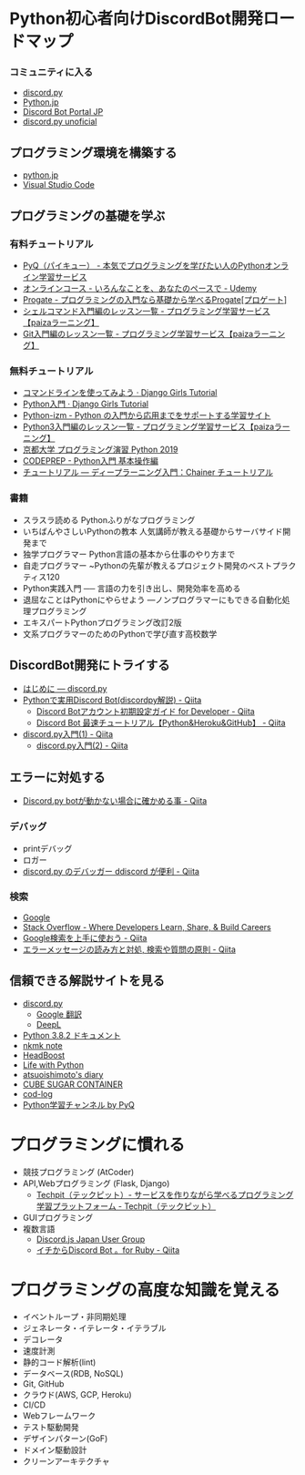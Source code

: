 # Python初心者向けDiscordBot開発ロードマップ

### コミュニティに入る

- [discord.py](https://discord.gg/nXzj3dg)
- [Python.jp](https://www.python.jp/pages/pythonjp_discord.html)
- [Discord Bot Portal JP](https://discord.gg/FWw6VqQ)
- [discord.py unoficial](https://discord.gg/KPp2Wsu)

## プログラミング環境を構築する

- [python.jp](https://www.python.jp/)
- [Visual Studio Code](https://code.visualstudio.com/)

## プログラミングの基礎を学ぶ

### 有料チュートリアル
- [PyQ（パイキュー） - 本気でプログラミングを学びたい人のPythonオンライン学習サービス](https://pyq.jp/)
- [オンラインコース - いろんなことを、あなたのペースで - Udemy](https://www.udemy.com/ja/)
- [Progate - プログラミングの入門なら基礎から学べるProgate[プロゲート]](https://prog-8.com/)
- [シェルコマンド入門編のレッスン一覧 - プログラミング学習サービス【paizaラーニング】](https://paiza.jp/works/shellcommand/primer)
- [Git入門編のレッスン一覧 - プログラミング学習サービス【paizaラーニング】](https://paiza.jp/works/git/primer)

### 無料チュートリアル
- [コマンドラインを使ってみよう · Django Girls Tutorial](https://tutorial.djangogirls.org/ja/intro_to_command_line/)
- [Python入門 · Django Girls Tutorial](https://tutorial.djangogirls.org/ja/python_introduction/)
- [Python-izm - Python の入門から応用までをサポートする学習サイト](https://www.python-izm.com/)
- [Python3入門編のレッスン一覧 - プログラミング学習サービス【paizaラーニング】](https://paiza.jp/works/python3/primer)
- [京都大学 プログラミング演習 Python 2019](https://repository.kulib.kyoto-u.ac.jp/dspace/handle/2433/245698)
- [CODEPREP - Python入門 基本操作編](https://codeprep.jp/books/61)
- [チュートリアル — ディープラーニング入門：Chainer チュートリアル](https://tutorials.chainer.org/ja/tutorial.html)

### 書籍

- スラスラ読める Pythonふりがなプログラミング
- いちばんやさしいPythonの教本 人気講師が教える基礎からサーバサイド開発まで
- 独学プログラマー Python言語の基本から仕事のやり方まで
- 自走プログラマー ~Pythonの先輩が教えるプロジェクト開発のベストプラクティス120
- Python実践入門 ── 言語の力を引き出し、開発効率を高める
- 退屈なことはPythonにやらせよう ―ノンプログラマーにもできる自動化処理プログラミング
- エキスパートPythonプログラミング改訂2版
- 文系プログラマーのためのPythonで学び直す高校数学

## DiscordBot開発にトライする

- [はじめに — discord.py](https://discordpy.readthedocs.io/ja/latest/intro.html)
- [Pythonで実用Discord Bot(discordpy解説) - Qiita](https://qiita.com/1ntegrale9/items/9d570ef8175cf178468f)
  - [Discord Botアカウント初期設定ガイド for Developer - Qiita](https://qiita.com/1ntegrale9/items/cb285053f2fa5d0cccdf)
  - [Discord Bot 最速チュートリアル【Python&Heroku&GitHub】 - Qiita](https://qiita.com/1ntegrale9/items/aa4b373e8895273875a8)
- [discord.py入門(1) - Qiita](https://qiita.com/sizumita/items/9d44ae7d1ce007391699)
  - [discord.py入門(2) - Qiita](https://qiita.com/sizumita/items/b37e74fca41d98077a18)

## エラーに対処する

- [Discord.py botが動かない場合に確かめる事 - Qiita](https://qiita.com/coolwind0202/items/a4405be45734bd7f6cd5)

### デバッグ

- printデバッグ
- ロガー
- [discord.py のデバッガー ddiscord が便利 - Qiita](https://qiita.com/aiotter/items/7be115352ebf86224392)

### 検索
- [Google](https://www.google.com/)
- [Stack Overflow - Where Developers Learn, Share, & Build Careers](https://stackoverflow.com/)
- [Google検索を上手に使おう - Qiita](https://qiita.com/suin/items/c0a6ed6f5d4deadb3c91)
- [エラーメッセージの読み方と対処, 検索や質問の原則 - Qiita](https://qiita.com/cannorin/items/eb062aae88bfe2ad6fe5)

## 信頼できる解説サイトを見る

- [discord.py](https://discordpy.readthedocs.io/ja/latest/index.html)
  - [Google 翻訳](https://translate.google.co.jp/)
  - [DeepL](https://www.deepl.com/ja/home)
- [Python 3.8.2 ドキュメント](https://docs.python.org/ja/3/)
- [nkmk note](https://note.nkmk.me/)
- [HeadBoost](https://www.headboost.jp/)
- [Life with Python](https://www.lifewithpython.com/)
- [atsuoishimoto's diary](https://atsuoishimoto.hatenablog.com/)
- [CUBE SUGAR CONTAINER](https://blog.amedama.jp/)
- [cod-log](https://cod-sushi.com/)
- [Python学習チャンネル by PyQ](https://blog.pyq.jp/)

# プログラミングに慣れる

- 競技プログラミング (AtCoder)
- API,Webプログラミング (Flask, Django)
  - [Techpit（テックピット）- サービスを作りながら学べるプログラミング学習プラットフォーム - Techpit（テックピット）](https://www.techpit.jp/)
- GUIプログラミング
- 複数言語
  - [Discord.js Japan User Group](https://scrapbox.io/discordjs-japan/)
  - [イチからDiscord Bot 。for Ruby - Qiita](https://qiita.com/denebola/items/efaeb0f5c20d44608a71)

# プログラミングの高度な知識を覚える

- イベントループ・非同期処理
- ジェネレータ・イテレータ・イテラブル
- デコレータ
- 速度計測
- 静的コード解析(lint)
- データベース(RDB, NoSQL)
- Git, GitHub
- クラウド(AWS, GCP, Heroku)
- CI/CD
- Webフレームワーク
- テスト駆動開発
- デザインパターン(GoF)
- ドメイン駆動設計
- クリーンアーキテクチャ

